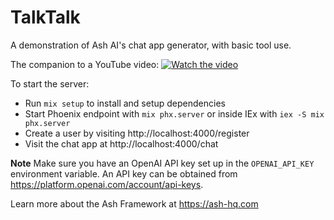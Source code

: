 # TalkTalk

A demonstration of Ash AI's chat app generator, with basic tool use.

The companion to a YouTube video:
[![Watch the video](https://img.youtube.com/vi/4dzZ44-xVds/maxresdefault.jpg)](https://www.youtube.com/watch?v=4dzZ44-xVds)

To start the server:
* Run `mix setup` to install and setup dependencies
* Start Phoenix endpoint with `mix phx.server` or inside IEx with `iex -S mix phx.server`
* Create a user by visiting http://localhost:4000/register
* Visit the chat app at http://localhost:4000/chat

**Note**
Make sure you have an OpenAI API key set up in the `OPENAI_API_KEY` environment variable.
An API key can be obtained from https://platform.openai.com/account/api-keys.

Learn more about the Ash Framework at https://ash-hq.com
